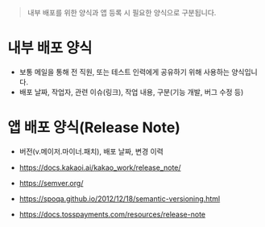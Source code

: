 > 내부 배포를 위한 양식과 앱 등록 시 필요한 양식으로 구분됩니다.

# 내부 배포 양식
- 보통 메일을 통해 전 직원, 또는 테스트 인력에게 공유하기 위해 사용하는 양식입니다.
- 배포 날짜, 작업자, 관련 이슈(링크), 작업 내용, 구분(기능 개발, 버그 수정 등)

# 앱 배포 양식(Release Note)
- 버전(v.메이저.마이너.패치), 배포 날짜, 변경 이력



- https://docs.kakaoi.ai/kakao_work/release_note/
- https://semver.org/
- https://spoqa.github.io/2012/12/18/semantic-versioning.html
- https://docs.tosspayments.com/resources/release-note